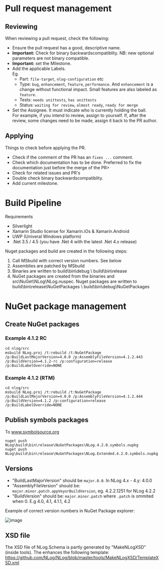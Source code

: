 Pull request management
===

Reviewing
---
When reviewing a pull request, check the following:

- Ensure the pull request has a good, descriptive name.
- **Important:** Check for binary backwardscompatiblity. NB: new optional parameters are not binary compatible.
- **Important:** set the Milestone.
- Add the applicable Labels.  
  Eg.
  - Part: `file-target`, `nlog-configuration` etc
  - Type: `bug`, `enhancement`, `feature`, `performance`. And  `enhancement` is a change without functional impact. Small features are also labeled as `feature`.
  - Tests: `needs unittests`, `has unittests`
  - Status: `waiting for review`, `almost ready`, `ready for merge`
- Set the Assignee. It must indicate who is currently holding the ball.   
  For example, if you intend to review, assign to yourself. If, after the review, some changes need to be made, assign it back to the PR author.


Applying
---
Things to check before applying the PR.

- Check if the comment of the PR has an `fixes ...` comment.
- Check which documentation has to be done. Preferred to fix the documentation just before the merge of the PR>
- Check for related issues and PR's
- Double check binary backwardscompatiblity.
- Add current milestone.

Build Pipeline 
===

Requirements

- Silverlight
- Xamarin Studio license for Xamarin.iOs & Xamarin.Android
- UWP (Univeral Windows platform)
- .Net 3.5 / 4.5 (you have .Net 4 with the latest .Net 4.x release)

Nuget packages and build are created in the following steps:


1. Call MSbuild with correct version numbers.  See below
2. Assemblies are patched by MSbuild
3. Binaries are written to build\bin\debug \ build\bin\release
4. NuGet packages are created from the binaries and src\NuGet\NLog\NLog.nuspec. Nuget packages are written to build\bin\release\NuGetPackages \ build\bin\debug\NuGetPackages



NuGet package management
===


## Create NuGet packages

### Example 4.1.2 RC

```
cd nlog/src
msbuild NLog.proj /t:rebuild /t:NuGetPackage  /p:BuildLastMajorVersion=4.0.0 /p:AssemblyFileVersion=4.1.2.443 /p:BuildVersion=4.1.2-rc /p:configuration=release /p:BuildLabelOverride=NONE
```

### Example 4.1.2 (RTM)

```
cd nlog/src
msbuild NLog.proj /t:rebuild /t:NuGetPackage  /p:BuildLastMajorVersion=4.0.0 /p:AssemblyFileVersion=4.1.2.444 /p:BuildVersion=4.1.2 /p:configuration=release /p:BuildLabelOverride=NONE
```

## Publish symbols packages

To www.symbolsource.org

```
nuget push NLog\build\bin\release\NuGetPackages\NLog.4.2.0.symbols.nupkg
nuget push NLog\build\bin\release\NuGetPackages\NLog.Extended.4.2.0.symbols.nupkg
```

## Versions

- "BuildLastMajorVersion" should be `major.0.0`. In NLog 4.x - 4.y: 4.0.0
- "AssemblyFileVersion" should be: `major.minor.patch.appVeyorBuildVersion`, eg. 4.2.2.1251 for NLog 4.2.2
- "BuildVersion" should be: `major.minor.patch` where `.patch` is ommited when 0. E.g 4.0, 4.1, 4.1.1, 4.2

Example of correct version numbers in NuGet Package explorer:

![image](https://cloud.githubusercontent.com/assets/5808377/11546997/fbfad58a-9950-11e5-952d-f7369f747089.png)

## XSD file
The XSD file of NLog.Schema is partly generated by "MakeNLogXSD" (inside tools). The enhances the following template: https://github.com/NLog/NLog/blob/master/tools/MakeNLogXSD/TemplateXSD.xml




